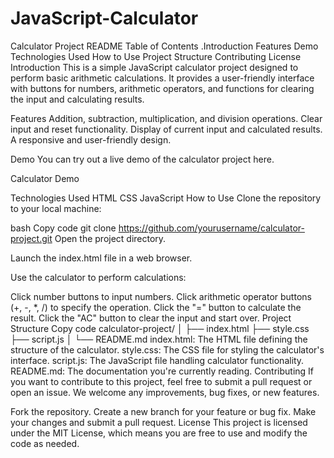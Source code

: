 # JavaScript-Calculator
Calculator Project README
Table of Contents
 .Introduction
Features
Demo
Technologies Used
How to Use
Project Structure
Contributing
License
Introduction
This is a simple JavaScript calculator project designed to perform basic arithmetic calculations. It provides a user-friendly interface with buttons for numbers, arithmetic operators, and functions for clearing the input and calculating results.

Features
Addition, subtraction, multiplication, and division operations.
Clear input and reset functionality.
Display of current input and calculated results.
A responsive and user-friendly design.

Demo
You can try out a live demo of the calculator project here.

Calculator Demo

Technologies Used
HTML
CSS
JavaScript
How to Use
Clone the repository to your local machine:

bash
Copy code
git clone https://github.com/yourusername/calculator-project.git
Open the project directory.

Launch the index.html file in a web browser.

Use the calculator to perform calculations:

Click number buttons to input numbers.
Click arithmetic operator buttons (+, -, *, /) to specify the operation.
Click the "=" button to calculate the result.
Click the "AC" button to clear the input and start over.
Project Structure
Copy code
calculator-project/
│
├── index.html
├── style.css
├── script.js
│
└── README.md
index.html: The HTML file defining the structure of the calculator.
style.css: The CSS file for styling the calculator's interface.
script.js: The JavaScript file handling calculator functionality.
README.md: The documentation you're currently reading.
Contributing
If you want to contribute to this project, feel free to submit a pull request or open an issue. We welcome any improvements, bug fixes, or new features.

Fork the repository.
Create a new branch for your feature or bug fix.
Make your changes and submit a pull request.
License
This project is licensed under the MIT License, which means you are free to use and modify the code as needed.





